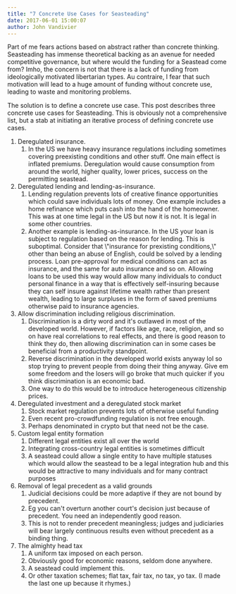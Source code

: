 ```yaml
---
title: "7 Concrete Use Cases for Seasteading"
date: 2017-06-01 15:00:07
author: John Vandivier
---
```




Part of me fears actions based on abstract rather than concrete thinking. Seasteading has immense theoretical backing as an avenue for needed competitive governance, but where would the funding for a Seastead come from? Imho, the concern is not that there is a lack of funding from ideologically motivated libertarian types. Au contraire, I fear that such motivation will lead to a huge amount of funding without concrete use, leading to waste and monitoring problems.

The solution is to define a concrete use case. This post describes three concrete use cases for Seasteading. This is obviously not a comprehensive list, but a stab at initiating an iterative process of defining concrete use cases.
<ol>
 	<li>Deregulated insurance.
<ol>
 	<li>In the US we have heavy insurance regulations including sometimes covering preexisting conditions and other stuff. One main effect is inflated premiums. Deregulation would cause consumption from around the world, higher quality, lower prices, success on the permitting seastead.</li>
</ol>
</li>
 	<li>Deregulated lending and lending-as-insurance.
<ol>
 	<li>Lending regulation prevents lots of creative finance opportunities which could save individuals lots of money. One example includes a home refinance which puts cash into the hand of the homeowner. This was at one time legal in the US but now it is not. It is legal in some other countries.</li>
 	<li>Another example is lending-as-insurance. In the US your loan is subject to regulation based on the reason for lending. This is suboptimal. Consider that \"insurance for prexisting conditions,\" other than being an abuse of English, could be solved by a lending process. Loan pre-approval for medical conditions can act as insurance, and the same for auto insurance and so on. Allowing loans to be used this way would allow many individuals to conduct personal finance in a way that is effectively self-insuring because they can self insure against lifetime wealth rather than present wealth, leading to large surpluses in the form of saved premiums otherwise paid to insurance agencies.</li>
</ol>
</li>
 	<li>Allow discrimination including religious discrimination.
<ol>
 	<li>Discrimination is a dirty word and it's outlawed in most of the developed world. However, if factors like age, race, religion, and so on have real correlations to real effects, and there is good reason to think they do, then allowing discrimination can in some cases be beneficial from a productivity standpoint.</li>
 	<li>Reverse discrimination in the developed world exists anyway lol so stop trying to prevent people from doing their thing anyway. Give em some freedom and the losers will go broke that much quicker if you think discrimination is an economic bad.</li>
 	<li>One way to do this would be to introduce heterogeneous citizenship prices.</li>
</ol>
</li>
 	<li>Deregulated investment and a deregulated stock market
<ol>
 	<li>Stock market regulation prevents lots of otherwise useful funding</li>
 	<li>Even recent pro-crowdfunding regulation is not free enough.</li>
 	<li>Perhaps denominated in crypto but that need not be the case.</li>
</ol>
</li>
 	<li>Custom legal entity formation
<ol>
 	<li>Different legal entities exist all over the world</li>
 	<li>Integrating cross-country legal entities is sometimes difficult</li>
 	<li>A seastead could allow a single entity to have multiple statuses which would allow the seastead to be a legal integration hub and this would be attractive to many individuals and for many contract purposes</li>
</ol>
</li>
 	<li>Removal of legal precedent as a valid grounds
<ol>
 	<li>Judicial decisions could be more adaptive if they are not bound by precedent.</li>
 	<li>Eg you can't overturn another court's decision just because of precedent. You need an independently good reason.</li>
 	<li>This is not to render precedent meaningless; judges and judiciaries will bear largely continuous results even without precedent as a binding thing.</li>
</ol>
</li>
 	<li>The almighty head tax
<ol>
 	<li>A uniform tax imposed on each person.</li>
 	<li>Obviously good for economic reasons, seldom done anywhere.</li>
 	<li>A seastead could implement this.</li>
 	<li>Or other taxation schemes; flat tax, fair tax, no tax, yo tax. (I made the last one up because it rhymes.)</li>
</ol>
</li>
</ol>